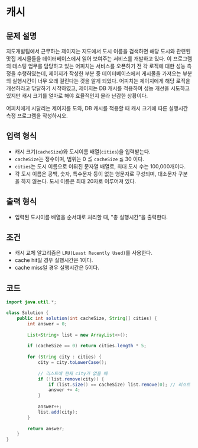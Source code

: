 # 캐시

## 문제 설명
지도개발팀에서 근무하는 제이지는 지도에서 도시 이름을 검색하면 해당 도시와 관련된 맛집 게시물들을 데이터베이스에서 읽어 보여주는 서비스를 개발하고 있다.
이 프로그램의 테스팅 업무를 담당하고 있는 어피치는 서비스를 오픈하기 전 각 로직에 대한 성능 측정을 수행하였는데, 제이지가 작성한 부분 중 데이터베이스에서 게시물을 가져오는 부분의 실행시간이 너무 오래 걸린다는 것을 알게 되었다.
어피치는 제이지에게 해당 로직을 개선하라고 닦달하기 시작하였고, 제이지는 DB 캐시를 적용하여 성능 개선을 시도하고 있지만 캐시 크기를 얼마로 해야 효율적인지 몰라 난감한 상황이다.

어피치에게 시달리는 제이지를 도와, DB 캐시를 적용할 때 캐시 크기에 따른 실행시간 측정 프로그램을 작성하시오.

## 입력 형식
- 캐시 크기(`cacheSize`)와 도시이름 배열(`cities`)을 입력받는다.
- `cacheSize`는 정수이며, 범위는 0 ≦ `cacheSize` ≦ 30 이다.
- `cities`는 도시 이름으로 이뤄진 문자열 배열로, 최대 도시 수는 100,000개이다.
- 각 도시 이름은 공백, 숫자, 특수문자 등이 없는 영문자로 구성되며, 대소문자 구분을 하지 않는다. 도시 이름은 최대 20자로 이루어져 있다.

## 출력 형식
- 입력된 도시이름 배열을 순서대로 처리할 때, "총 실행시간"을 출력한다.

## 조건
- 캐시 교체 알고리즘은 `LRU(Least Recently Used)`를 사용한다.
- cache hit일 경우 실행시간은 1이다.
- cache miss일 경우 실행시간은 5이다.

## 코드
```java
import java.util.*;

class Solution {
    public int solution(int cacheSize, String[] cities) {
        int answer = 0;
        
        List<String> list = new ArrayList<>();
        
        if (cacheSize == 0) return cities.length * 5;
        
        for (String city : cities) {
            city = city.toLowerCase();
            
            // 리스트에 현재 city가 없을 때
            if (!list.remove(city)) {
                if (list.size() == cacheSize) list.remove(0); // 리스트 크기가 캐시크기와 같을 때
                answer += 4;
            }
            
            answer++;
            list.add(city);
        }
        
        return answer;
    }
}
```